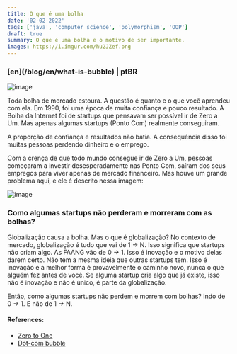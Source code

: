 ```yaml
---
title: O que é uma bolha
date: '02-02-2022'
tags: ['java', 'computer science', 'polymorphism', 'OOP']
draft: true
summary: O que é uma bolha e o motivo de ser importante.
images: https://i.imgur.com/hu2JZef.png
---
```


<h3>[en](/blog/en/what-is-bubble) | ptBR</h3>

![image](https://i.imgur.com/hu2JZef.png)

Toda bolha de mercado estoura. A questão é quanto e o que você aprendeu com ela. Em 1990, foi uma época de muita confiança e pouco resultado. A Bolha da Internet foi de startups que pensavam ser possível ir de Zero a Um. Mas apenas algumas startups (Ponto Com) realmente conseguiram.

A proporção de confiança e resultados não batia. A consequência disso foi muitas pessoas perdendo dinheiro e o emprego.

Com a crença de que todo mundo consegue ir de Zero a Um, pessoas começaram a investir desesperadamente nas Ponto Com, saíram dos seus empregos para viver apenas de mercado financeiro. Mas houve um grande problema aqui, e ele é descrito nessa imagem:

![image](https://i.imgur.com/SdFPAfn.png)

### Como algumas startups não perderam e morreram com as bolhas?

Globalização causa a bolha. Mas o que é globalização?
No contexto de mercado, globalização é tudo que vai de 1 -> N. Isso significa que startups não criam algo. As FAANG vão de 0 -> 1. Isso é inovação e o motivo delas darem certo. Não tem a mesma ideia que outras startups tem. Isso é inovação e a melhor forma é provavelmente o caminho novo, nunca o que alguém fez antes de você. Se alguma startup cria algo que já existe, isso não é inovação e não é único, é parte da globalização.

Então, como algumas startups não perdem e morrem com bolhas? Indo de 0 -> 1. E não de 1 -> N.

#### References:

- [Zero to One](https://www.amazon.com/Zero-One-Notes-Startups-Future/dp/0804139296)
- [Dot-com bubble](https://en.wikipedia.org/wiki/Dot-com_bubble)
